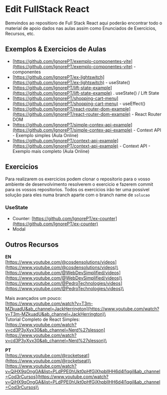 # Edit FullStack React

Bemvindos ao repositioro de Full Stack React aqui poderão encontrar todo o material de apoio dados nas aulas assim como Enunciados de Exercicios, Recursos, etc.

## Exemplos & Exercicios de Aulas
- [https://github.com/IgnorePT/exemplo-componentes-vite](https://github.com/IgnorePT/exemplo-componentes-vite) - componentes
- [https://github.com/IgnorePT/ex-lightswitch](https://github.com/IgnorePT/ex-lightswitch) -  useState()
- [https://github.com/IgnorePT/lift-state-example](https://github.com/IgnorePT/lift-state-example) . useState() / Lift State
- [https://github.com/IgnorePT/shopping-cart-menu](https://github.com/IgnorePT/shopping-cart-menu) - useEffect()
- [https://github.com/IgnorePT/react-router-dom-example](https://github.com/IgnorePT/react-router-dom-example) - React Router DOM
- [https://github.com/IgnorePT/simple-contex-api-example](https://github.com/IgnorePT/simple-contex-api-example) - Context API - Exemplo simples (Aula Online)
- [https://github.com/IgnorePT/context-api-example](https://github.com/IgnorePT/context-api-example) - Context API - Exemplo mais completo (Aula Online)

## Exercicios
Para realizarem os exercicios podem clonar o repositorio para o vosso ambiente de desenvolvimento resolverem o exercicio e fazerem commit para os vossos repositorios.
Todos os exercicios irão ter uma possivel solução para eles numa branch aparte com o branch name de `solucao`

### UseState
- Counter: [https://github.com/IgnorePT/ex-counter](https://github.com/IgnorePT/ex-counter)
- Modal


## Outros Recursos

**EN**\
[https://www.youtube.com/@cosdensolutions/videos](https://www.youtube.com/@cosdensolutions/videos)\
[https://www.youtube.com/@WebDevSimplified/videos](https://www.youtube.com/@WebDevSimplified/videos)\
[https://www.youtube.com/@PedroTechnologies/videos](https://www.youtube.com/@PedroTechnologies/videos)\

Mais avançados um pouco:\
[https://www.youtube.com/watch?v=T3m-MZkuadU&ab_channel=JackHerrington](https://www.youtube.com/watch?v=T3m-MZkuadU&ab_channel=JackHerrington)\
\
Tutorial Completo de React Simples:\
[https://www.youtube.com/watch?v=cd3P3yXyx30&ab_channel=Nerd%27slesson](https://www.youtube.com/watch?v=cd3P3yXyx30&ab_channel=Nerd%27slesson)\

**PT**\
[https://www.youtube.com/@rocketseat](https://www.youtube.com/@rocketseat)\
[https://www.youtube.com/watch?v=QjHX9qOngGA&list=PLdPPE0hUkt0pHfGjXhpbllHH6d4I1qgiI&ab_channel=Cod3rCursos](https://www.youtube.com/watch?v=QjHX9qOngGA&list=PLdPPE0hUkt0pHfGjXhpbllHH6d4I1qgiI&ab_channel=Cod3rCursos)\
